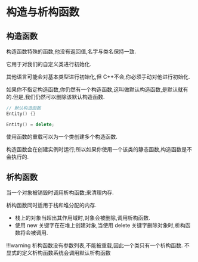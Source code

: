 # 构造与析构函数

## 构造函数

构造函数特殊的函数,他没有返回值,名字与类名保持一致.

它用于对我们的自定义类进行初始化.

其他语言可能会对基本类型进行初始化,但 C++不会,你必须手动对他进行初始化.

如果你不指定构造函数,你仍然有一个构造函数,这叫做默认构造函数,是默认就有的.但是,我们仍然可以删除该默认构造函数.

```cpp
// 默认构造函数
Entity() {}
```

```cpp
Entity() = delete;
```

使用函数的重载可以为一个类创建多个构造函数.

构造函数会在创建实例时运行;所以如果你使用一个该类的静态函数,构造函数是不会执行的.

## 析构函数

当一个对象被销毁时调用析构函数;来清理内存.

析构函数同时适用于栈和堆分配的内存.

- 栈上的对象当超出其作用域时,对象会被删除,调用析构函数.
- 使用 new 关键字在在堆上创建对象,当使用 delete 关键字删除对象时,析构函数将会被调用.

!!!warning 析构函数没有参数列表,不能被重载,因此一个类只有一个析构函数. 不显式的定义析构函数系统会调用默认析构函数
